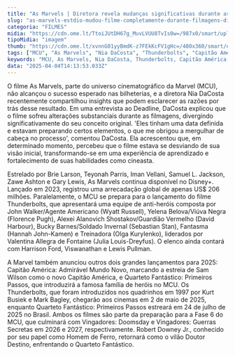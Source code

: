 ```yaml
---
title: "As Marvels | Diretora revela mudanças significativas durante as filmagens"
slug: "as-marvels-estdio-mudou-filme-completamente-durante-filmagens-diz-diretora"
categoria: "FILMES"
midia: "https://cdn.ome.lt/TtoiJUtDH67g_MuvLVUU8TvIs0w=/987x0/smart/uploads/conteudo/fotos/OMELETE_CAPA_-_2025-04-04T101859.165.png"
tipoMidia: "imagem"
thumb: "https://cdn.ome.lt/xvnnG01yyBmdK-z7FEkKcFV1gHc=/480x360/smart/extras/conteudos/omelete_THUMB_-_2025-04-04T101848.545.png"
tags: ["MCU", "As Marvels", "Nia DaCosta", "Thunderbolts", "Capitão América", "Quarteto Fantástico", "bilheteria", "mudanças no filme"]
keywords: "MCU, As Marvels, Nia DaCosta, Thunderbolts, Capitão América, Quarteto Fantástico, bilheteria, mudanças no filme"
data: "2025-04-04T14:13:53.033Z"
---
```


O filme As Marvels, parte do universo cinematográfico da Marvel (MCU), não alcançou o sucesso esperado nas bilheterias, e a diretora Nia DaCosta recentemente compartilhou insights que podem esclarecer as razões por trás desse resultado. Em uma entrevista ao Deadline, DaCosta explicou que o filme sofreu alterações substanciais durante as filmagens, divergindo significativamente do seu conceito original. 'Eles tinham uma data definida e estavam preparando certos elementos, o que me obrigou a mergulhar de cabeça no processo', comentou DaCosta. Ela acrescentou que, em determinado momento, percebeu que o filme estava se desviando de sua visão inicial, transformando-se em uma experiência de aprendizado e fortalecimento de suas habilidades como cineasta.

Estrelado por Brie Larson, Teyonah Parris, Iman Vellani, Samuel L. Jackson, Zawe Ashton e Gary Lewis, As Marvels continua disponível no Disney+. Lançado em 2023, registrou uma arrecadação global de apenas US$ 206 milhões. Paralelamente, o MCU se prepara para o lançamento do filme Thunderbolts, que apresentará uma equipe de anti-heróis composta por John Walker/Agente Americano (Wyatt Russell), Yelena Belova/Viúva Negra (Florence Pugh), Alexei Alanovich Shostakov/Guardião Vermelho (David Harbour), Bucky Barnes/Soldado Invernal (Sebastian Stan), Fantasma (Hannah John-Kamen) e Treinadora (Olga Kurylenko), liderados por Valentina Allegra de Fontaine (Julia Louis-Dreyfus). O elenco ainda contará com Harrison Ford, Viswanathan e Lewis Pullman.

A Marvel também anunciou outros dois grandes lançamentos para 2025: Capitão América: Admirável Mundo Novo, marcando a estreia de Sam Wilson como o novo Capitão América, e Quarteto Fantástico: Primeiros Passos, que introduzirá a famosa família de heróis no MCU. Os Thunderbolts, que foram introduzidos nos quadrinhos em 1997 por Kurt Busiek e Mark Bagley, chegarão aos cinemas em 2 de maio de 2025, enquanto Quarteto Fantástico: Primeiros Passos estreará em 24 de julho de 2025 no Brasil. Ambos os filmes são parte da preparação para a Fase 6 do MCU, que culminará com Vingadores: Doomsday e Vingadores: Guerras Secretas em 2026 e 2027, respectivamente. Robert Downey Jr., conhecido por seu papel como Homem de Ferro, retornará como o vilão Doutor Destino, enfrentando o Quarteto Fantástico.